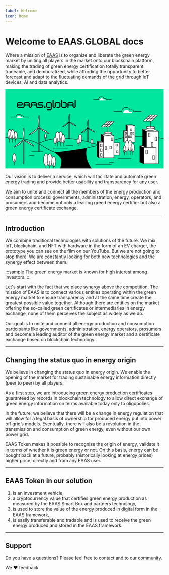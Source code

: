 ```yaml
---
label: Welcome
icon: home
---
```

# Welcome to EAAS.GLOBAL docs

<style>
    .sample {
        text-align: center;
        color: #1956AF;
        border-radius: 5px;
        background-color: #E1EDFF;
        border: 1px solid #1956AF;
        padding-top: 10px;
        margin-bottom: 10px;
    }
</style>
Where a mission of [EAAS](https://eaas.global/) is to organize and liberate the green energy market by uniting all players in the market onto our blockchain platform, making the trading of green energy certification totally transparent, traceable, and democratized, while affording the opportunity to better forecast and adapt to the fluctuating demands of the grid through IoT devices, AI and data analytics.

![](src/headers/welcome_header.jpg)

Our vision is to deliver a service, which will facilitate and automate green energy trading and provide better usability and transparency for any user.
 
We aim to unite and connect all the members of the energy production and consumption process: governments, administration, energy, operators, and prosumers and become not only a leading greed energy certifier but also a green energy certificate exchange.

---

## Introduction

We combine traditional technologies with solutions of the future. We mix IoT, blockchain, and NFT with hardware in the form of an EV charger, the prototype you can see on the film on our YouTube. But we are not going to stop there. We are constantly looking for both new technologies and the synergy effect between them.

:::sample
The green energy market is known for high interest among investors.
:::

Let's start with the fact that we place synergy above the competition. The mission of EAAS is to connect various entities operating within the green energy market to ensure transparency and at the same time create the greatest possible value together. Although there are entities on the market offering the so-called green certificates or intermediaries in energy exchange, none of them perceives the subject as widely as we do. 

Our goal is to unite and connect all energy production and consumption participants like governments, administration, energy operators, prosumers and become a leading auditor of the green energy market and a certificate exchange based on blockchain technology.

---

## Changing the status quo in energy origin

We believe in changing the status quo in energy origin. We enable the opening of the market for trading sustainable energy information directly (peer to peer) by all players.

As a first step, we are introducing green energy production certificates guaranteed by records in blockchain technology to allow direct exchange of green energy information on terms available today only to oligopolies.
 
In the future, we believe that there will be a change in energy regulation that will allow for a legal basis of ownership for produced energy put into power off grid’s models. Eventually, there will also be a revolution in the transmission and consumption of green energy, even without our own power grid.
 
EAAS Token makes it possible to recognize the origin of energy, validate it in terms of whether it is green energy or not. On this basis, energy can be bought back at a future, probably (historically looking at energy prices) higher price, directly and from any EAAS user.

---

## EAAS Token in our solution

1. is an investment vehicle,
2. a cryptocurrency value that certifies green energy production as measured by the EAAS Smart Box and partners technology,
3. is used to store the value of the energy produced in digital form in the EAAS framework,
4. is easily transferable and tradable and is used to receive the green energy produced and stored in the EAAS framework.

---

## Support

Do you have a questions? Please feel free to contact and to our [community](https://github.com/retypeapp/retype/issues).

We :heart: feedback.

